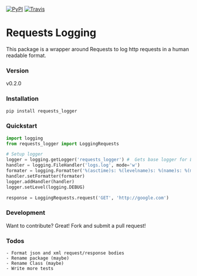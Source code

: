 [![PyPI](https://img.shields.io/pypi/v/requests_logger.svg?style=flat-square)](https://pypi.python.org/pypi/requests_logger) [![Travis](https://img.shields.io/travis/mdmedley/requests_logger.svg?style=flat-square)](https://travis-ci.org/mdmedley/requests_logger)

# Requests Logging

This package is a wrapper around Requests to log http requests in a human readable format.

### Version
v0.2.0


### Installation
```sh
pip install requests_logger
```


### Quickstart
```python
import logging
from requests_logger import LoggingRequests

# Setup logger
logger = logging.getLogger('requests_logger') #  Gets base logger for LoggingRequests
handler = logging.FileHandler('logs.log', mode='w')
formater = logging.Formatter('%(asctime)s: %(levelname)s: %(name)s: %(message)s')
handler.setFormatter(formater)
logger.addHandler(handler)
logger.setLevel(logging.DEBUG)

response = LoggingRequests.request('GET', 'http://google.com')
```


### Development
Want to contribute? Great! Fork and submit a pull request!


### Todos

    - Format json and xml request/response bodies
    - Rename package (maybe)
    - Rename Class (maybe)
    - Write more tests

